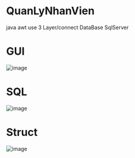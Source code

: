 # QuanLyNhanVien
java awt use 3 Layer/connect DataBase SqlServer
# GUI
![image](https://user-images.githubusercontent.com/106025710/225656934-4b4437be-7858-4f7e-9cbd-ddb3fa403eea.png)
# SQL
![image](https://user-images.githubusercontent.com/106025710/225658243-7538071f-49dc-4b33-ae98-fae38c1ae348.png)
# Struct
![image](https://user-images.githubusercontent.com/106025710/225657826-8c16a0a1-42c4-44e2-b7a1-d5f1a221a8ec.png)
